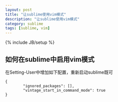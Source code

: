 ```yaml
---
layout: post
title: "让sublime使用vim模式"
description: "让sublime使用vim模式"
category: sublime
tags: [sublime, vim]
---
```

{% include JB/setup %}

如何在sublime中启用vim模式
--------------------------

在Setting-User中增加如下配置，重新启动sublime既可

	{
			"ignored_packages": [],
			"vintage_start_in_command_mode": true
	}
